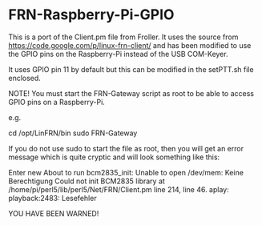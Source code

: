 FRN-Raspberry-Pi-GPIO
=====================

This is a port of the Client.pm file from Froller. It uses the source from https://code.google.com/p/linux-frn-client/ and
has been modified to use the GPIO pins on the Raspberry-Pi instead of the USB COM-Keyer.

It uses GPIO pin 11 by default but this can be modified in the setPTT.sh file enclosed.

NOTE!
You must start the FRN-Gateway script as root to be able to access GPIO pins on a Raspberry-Pi.

e.g.

cd /opt/LinFRN/bin
sudo FRN-Gateway

If you do not use sudo to start the file as root, then you will get an error message which is quite cryptic and will look something like this:

Enter new
About to run
bcm2835_init: Unable to open /dev/mem: Keine Berechtigung
Could not init BCM2835 library at /home/pi/perl5/lib/perl5/Net/FRN/Client.pm line 214, <FH> line 46.
aplay: playback:2483: Lesefehler

YOU HAVE BEEN WARNED!

